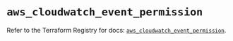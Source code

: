 # `aws_cloudwatch_event_permission`

Refer to the Terraform Registry for docs: [`aws_cloudwatch_event_permission`](https://registry.terraform.io/providers/hashicorp/aws/6.18.0/docs/resources/cloudwatch_event_permission).
